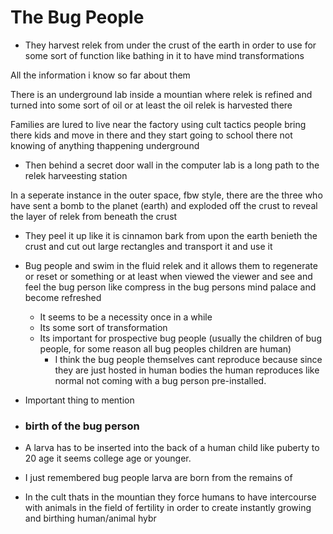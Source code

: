 # The Bug People
- They harvest relek from under the crust of the earth in order to use for some sort of function like bathing in it to have mind transformations

All the information i know so far about them

There is an underground lab inside a mountian where relek is refined and turned into some sort of oil or at least the oil relek is harvested there

Families are lured to live near the factory using cult tactics people bring there kids and move in there and they start going to school there not knowing of anything thappening underground
- Then behind a secret door wall in the computer lab is a long path to the relek harveesting station

In a seperate instance in the outer space, fbw style, there are the three who have sent a bomb to the planet (earth) and exploded off the crust to reveal the layer of relek from beneath the crust
- They peel it up like it is cinnamon bark from upon the earth benieth the crust and cut out large rectangles and transport it and use it

- Bug people and swim in the fluid relek and it allows them to regenerate or reset or something or at least when viewed the viewer and see and feel the bug person like compress in the bug persons mind palace and become refreshed
	- It seems to be a necessity once in a while
	- Its some sort of transformation
	- Its important for prospective bug people (usually the children of bug people, for some reason all bug peoples children are human)
		- I think the bug people themselves cant reproduce because since they are just hosted in human bodies the human reproduces like normal not coming with a bug person pre-installed.
- Important thing to mention 
- ### birth of the bug person
- A larva has to be inserted into the back of a human child like puberty to 20 age it seems college age or younger. 
- I just remembered bug people larva are born from the remains of 
- In the cult thats in the mountian they force humans to have intercourse with animals in the field of fertility in order to create instantly growing and birthing human/animal hybr